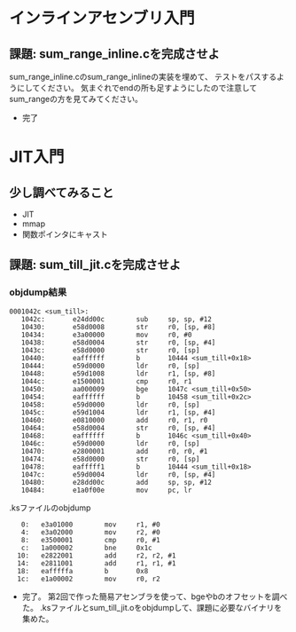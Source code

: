 # インラインアセンブリ入門

## 課題: sum_range_inline.cを完成させよ

sum_range_inline.cのsum_range_inlineの実装を埋めて、
テストをパスするようにしてください。 気まぐれでendの所も足すようにしたので注意してsum_rangeの方を見てみてください。

- 完了



# JIT入門

## 少し調べてみること
- JIT
- mmap
- 関数ポインタにキャスト

## 課題: sum_till_jit.cを完成させよ

### objdump結果
```
0001042c <sum_till>:
   1042c:       e24dd00c        sub     sp, sp, #12
   10430:       e58d0008        str     r0, [sp, #8]
   10434:       e3a00000        mov     r0, #0
   10438:       e58d0004        str     r0, [sp, #4]
   1043c:       e58d0000        str     r0, [sp]
   10440:       eaffffff        b       10444 <sum_till+0x18>
   10444:       e59d0000        ldr     r0, [sp]
   10448:       e59d1008        ldr     r1, [sp, #8]
   1044c:       e1500001        cmp     r0, r1
   10450:       aa000009        bge     1047c <sum_till+0x50>
   10454:       eaffffff        b       10458 <sum_till+0x2c>
   10458:       e59d0000        ldr     r0, [sp]
   1045c:       e59d1004        ldr     r1, [sp, #4]
   10460:       e0810000        add     r0, r1, r0
   10464:       e58d0004        str     r0, [sp, #4]
   10468:       eaffffff        b       1046c <sum_till+0x40>
   1046c:       e59d0000        ldr     r0, [sp]
   10470:       e2800001        add     r0, r0, #1
   10474:       e58d0000        str     r0, [sp]
   10478:       eafffff1        b       10444 <sum_till+0x18>
   1047c:       e59d0004        ldr     r0, [sp, #4]
   10480:       e28dd00c        add     sp, sp, #12
   10484:       e1a0f00e        mov     pc, lr 
```

.ksファイルのobjdump
```
   0:   e3a01000        mov     r1, #0
   4:   e3a02000        mov     r2, #0
   8:   e3500001        cmp     r0, #1
   c:   1a000002        bne     0x1c
  10:   e2822001        add     r2, r2, #1
  14:   e2811001        add     r1, r1, #1
  18:   eafffffa        b       0x8
  1c:   e1a00002        mov     r0, r2
```

- 完了。
第2回で作った簡易アセンブラを使って、bgeやbのオフセットを調べた。
.ksファイルとsum_till_jit.oをobjdumpして、課題に必要なバイナリを集めた。